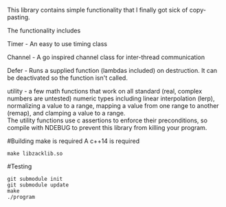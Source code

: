 This library contains simple functionality that I finally got sick of copy-pasting.

The functionality includes

Timer - An easy to use timing class  

Channel - A go inspired channel class for inter-thread communication  

Defer - Runs a supplied function (lambdas included) on destruction. It can be deactivated so the function isn't called.

utility - a few math functions that work on all standard (real, complex numbers are untested) numeric types including linear interpolation (lerp), normalizing a value to a range, mapping a value from one range to another (remap), and clamping a value to a range.  
The utility functions use c assertions to enforce their preconditions, so compile with NDEBUG to prevent this library from killing your program.


#Building
make is required
A c++14 is required

    make libzacklib.so

#Testing

    git submodule init
    git submodule update
    make
    ./program
